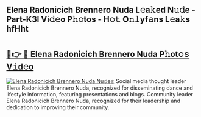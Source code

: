 ## Elena Radonicich Brennero Nuda L𝚎a𝚔ed N𝚞𝚍e - Part-K3l Vi𝚍𝚎o P𝚑𝚘tos - H𝚘𝚝 O𝚗𝚕yf𝚊ns L𝚎a𝚔s hfHht

# <h2><a href="http://kf7s29i.oniu.top/?m=Elena+Radonicich+Brennero+Nuda">🔗👉 🔴 Elena Radonicich Brennero Nuda P𝚑ot𝚘𝚜 V𝚒d𝚎o</a></h2>

[![Elena Radonicich Brennero Nuda Nu𝚍e𝚜](https://i.imgur.com/0qMVB7G.gif)](http://kf7s29i.oniu.top/?m=Elena+Radonicich+Brennero+Nuda)
Social media thought leader Elena Radonicich Brennero Nuda, recognized for disseminating dance and lifestyle information, featuring presentations and blogs. Community leader Elena Radonicich Brennero Nuda, recognized for their leadership and dedication to improving their community.  

